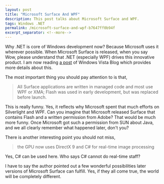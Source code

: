 ```yaml
---
layout: post
title: "Microsoft Surface And WPF"
description: This post talks about Microsoft Surface and WPF.
tags: Windows .NET
permalink: /microsoft-surface-and-wpf-b7647ff0b94f
excerpt_separator: <!--more-->
---
```

Why .NET is core of Windows development now? Because Microsoft uses it wherever possible. When Microsoft Surface is released, when you say Wow, please understand that .NET (especially WPF) drives this innovative product. I am now reading [a post](http://windowsvistablog.com/blogs/windowsvista/archive/2007/09/16/surface-computing-the-wave-of-the-future.aspx) of Windows Vista Blog which provides more details about this.
<!--more-->

The most important thing you should pay attention to is that,

> All Surface applications are written in managed code and most use WPF or XMA; Flash was used in early development, but was replaced before launch.

This is really funny. Yes, it reflects why Microsoft spent that much efforts on Silverlight and WPF. Can you imagine that Microsoft released Surface that contains Flash and a written permission from Adobe? That would be much more funny. Once Microsoft got such a permission from SUN about Java, and we all clearly remember what happened later, don't you?

There is another interesting point you should not miss,

> the GPU now uses DirectX 9 and C# for real-time image processing

Yes, C# can be used here. Who says C# cannot do real-time staff?

I have to say the author pointed out a few wonderful possibilities later versions of Microsoft Surface can fulfill. Yes, if they all come true, the world will be completely different.
